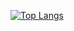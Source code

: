 [![Top Langs](https://github-readme-stats.vercel.app/api/top-langs/?username=tymbalodeon)](https://github.com/tymbalodeon/github-readme-stats&theme=gruvbox)

